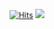 <div align="center">
  
[![Hits](https://hits.seeyoufarm.com/api/count/incr/badge.svg?url=https%3A%2F%2Fgithub.com%2Feunnuricho%2Fhit-counter&count_bg=%23AD9EFF&title_bg=%239B9A9A&icon=smugmug.svg&icon_color=%23FFFFFF&title=hits&edge_flat=false)](https://hits.seeyoufarm.com)
<a href="https://www.notion.so/99137ed12fb646339464956df0a68db5" target="_blank"><img src="https://img.shields.io/badge/Portfolio-000000?style=flat-square&logo=Notion&logoColor=ab8ed7&Color=ab8ed7"/></a>

</div>

